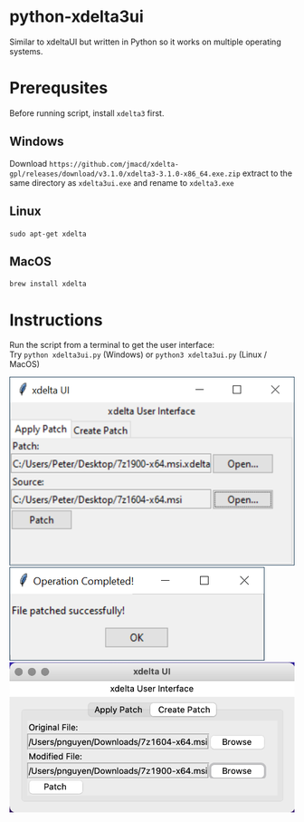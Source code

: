 # python-xdelta3ui
Similar to xdeltaUI but written in Python so it works on multiple operating systems.

# Prerequsites
Before running script, install `xdelta3` first.

## Windows
Download `https://github.com/jmacd/xdelta-gpl/releases/download/v3.1.0/xdelta3-3.1.0-x86_64.exe.zip` extract to the same directory as `xdelta3ui.exe` and rename to `xdelta3.exe`

## Linux
`sudo apt-get xdelta`

## MacOS
`brew install xdelta`

# Instructions
Run the script from a terminal to get the user interface:  
Try `python xdelta3ui.py` (Windows) or `python3 xdelta3ui.py` (Linux / MacOS)

![Screenshot 1](xdelta3ui_01.png)
![Screenshot 2](xdelta3ui_02.png)
![Screenshot 3](xdelta3ui_03.png)